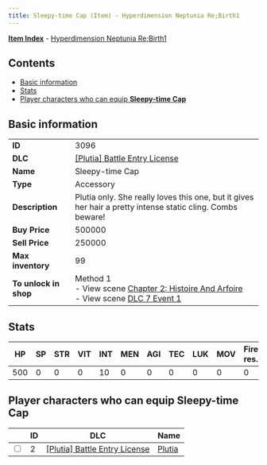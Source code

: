 ```yaml
---
title: Sleepy-time Cap (Item) - Hyperdimension Neptunia Re;Birth1
---
```


[**Item Index**](/neptunia/rb1/item/index.html) - [Hyperdimension Neptunia Re;Birth1](/neptunia/rb1)

## Contents

- [Basic information](#basic-information)
- [Stats](#stats)
- [Player characters who can equip **Sleepy-time Cap**](#player-characters-who-can-equip-sleepy-time-cap)
## Basic information

|   |   |
| -- | -- |
| **ID** | 3096 |
| **DLC** | [[Plutia] Battle Entry License](/neptunia/rb1/dlc/7-plutia.html) |
| **Name** | Sleepy-time Cap |
| **Type** | Accessory |
| **Description** | Plutia only. She really loves this one, but it gives her hair a pretty intense static cling. Combs beware! |
| **Buy Price** | 500000 |
| **Sell Price** | 250000 |
| **Max inventory** | 99 |
| **To unlock in shop** | Method 1<br />- View scene [Chapter 2: Histoire And Arfoire](/neptunia/rb1/scene/1-201-chapter-2-histoire-and-arfoire.html)<br />- View scene [DLC 7 Event 1](/neptunia/rb1/scene/7-5010-dlc-7-event-1.html) |


## Stats

| HP | SP | STR | VIT | INT | MEN | AGI | TEC | LUK | MOV | Fire res. | Ice res. | Wind res. | Lightning res. |
| -- | -- | --- | --- | --- | --- | --- | --- | --- | --- | --------- | -------- | --------- | -------------- |
| 500 | 0 | 0 | 0 | 10 | 0 | 0 | 0 | 0 | 0 | 0 | 0 | 0 | 0 |


## Player characters who can equip **Sleepy-time Cap**

|    | ID | DLC | Name |
| -- | -- | --- | ---- |
| <input type="checkbox" id="rb1-player-7-2" class="trackbox" /> | 2 | [[Plutia] Battle Entry License](/neptunia/rb1/dlc/7-plutia.html) | [Plutia](/neptunia/rb1/player/7-2-plutia.html) |
